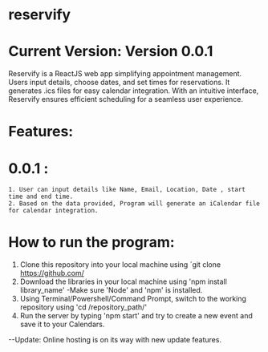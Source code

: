 # reservify
# Current Version: Version 0.0.1

Reservify is a ReactJS web app simplifying appointment management. Users input details, choose dates, and set times for reservations. It generates .ics files for easy calendar integration. With an intuitive interface, Reservify ensures efficient scheduling for a seamless user experience.

# Features:
# 0.0.1 :
    1. User can input details like Name, Email, Location, Date , start time and end time.
    2. Based on the data provided, Program will generate an iCalendar file for calendar integration.

# How to run the program:

1. Clone this repository into your local machine using `git clone https://github.com/
2. Download the libraries in your local machine using 'npm install library_name'
    -Make sure 'Node' and 'npm' is installed.
3. Using Terminal/Powershell/Command Prompt, switch to the working repository using 'cd /repository_path/'
4. Run the server by typing 'npm start' and try to create a new event and save it to your Calendars.

--Update: Online hosting is on its way with new update features.

